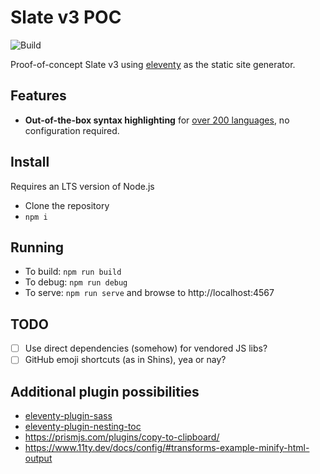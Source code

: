 # Slate v3 POC

![Build](https://github.com/slatedocs/slate3/workflows/Build/badge.svg)

Proof-of-concept Slate v3 using [eleventy](https://www.11ty.dev/) as the static site generator.

## Features

* **Out-of-the-box syntax highlighting** for [over 200 languages](https://prismjs.com/#supported-languages), no configuration required.

## Install

Requires an LTS version of Node.js

* Clone the repository
* `npm i`

## Running

* To build: `npm run build`
* To debug: `npm run debug`
* To serve: `npm run serve` and browse to http://localhost:4567

## TODO

* [ ] Use direct dependencies (somehow) for vendored JS libs?
* [ ] GitHub emoji shortcuts (as in Shins), yea or nay?

## Additional plugin possibilities

* [eleventy-plugin-sass](https://www.npmjs.com/package/eleventy-plugin-sass)
* [eleventy-plugin-nesting-toc](https://www.npmjs.com/package/eleventy-plugin-nesting-toc)
* https://prismjs.com/plugins/copy-to-clipboard/
* https://www.11ty.dev/docs/config/#transforms-example-minify-html-output
